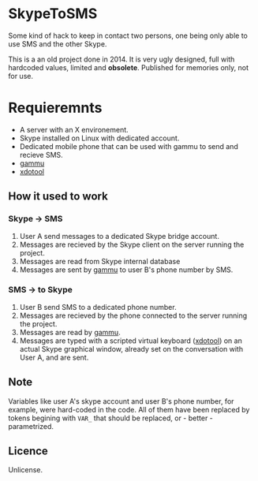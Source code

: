 # SkypeToSMS

Some kind of hack to keep in contact two persons, one being only able to use SMS and the other Skype.

This is a an old project done in 2014. It is very ugly designed, full with hardcoded values, limited and **obsolete**. Published for memories only, not for use.

# Requieremnts

- A server with an X environement.
- Skype installed on Linux with dedicated account.
- Dedicated mobile phone that can be used with gammu to send and recieve SMS.
- [gammu](https://fr.wammu.eu/gammu/)
- [xdotool](https://github.com/jordansissel/xdotool)

## How it used to work

### Skype -> SMS

1. User A send messages to a dedicated Skype bridge account.
2. Messages are recieved by the Skype client on the server running the project.
3. Messages are read from Skype internal database
4. Messages are sent by [gammu](https://fr.wammu.eu/gammu/) to user B's phone number by SMS.

### SMS -> to Skype

1. User B send SMS to a dedicated phone number.
2. Messages are recieved by the phone connected to the server running the project.
3. Messages are read by [gammu](https://fr.wammu.eu/gammu/).
4. Messages are typed with a scripted virtual keyboard ([xdotool](https://github.com/jordansissel/xdotool)) on an actual Skype graphical window, already set on the conversation with User A, and are sent.

## Note

Variables like user A's skype account and user B's phone number, for example, were hard-coded in the code. All of them have been replaced by tokens begining with `VAR_` that should be replaced, or - better - parametrized.

## Licence

Unlicense.